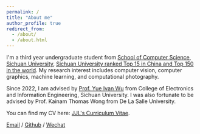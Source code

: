 ```yaml
---
permalink: /
title: "About me"
author_profile: true
redirect_from: 
  - /about/
  - /about.html
---
```


I'm a third year undergraduate student from [School of Computer Science](https://eecs.pku.edu.cn/), [Sichuan University](https://www.pku.edu.cn/), [Sichuan University ranked Top 15 in China and Top 150 in the world](https://www.shanghairanking.com/institution/sichuan-university). My research interest includes computer vision, computer graphics, machine learning, and computational photography.

Since 2022, I am advised by [Prof. Yue Ivan Wu](https://scholar.google.com/citations?user=3hAyJWwAAAAJ&hl=zh-CN) from College of Electronics and Information Engineering, Sichuan University. I was also fortunate to be advised by Prof. Kainam Thomas Wong from De La Salle University.

You can find my CV here: [JJL's Curriculum Vitae](../assets/CV-20240523-JJL.pdf).

[Email](austin.liujinjian@gmail.com) / [Github](https://github.com/austin-liujinjian) / [Wechat](../images/wechat.jpg) 
